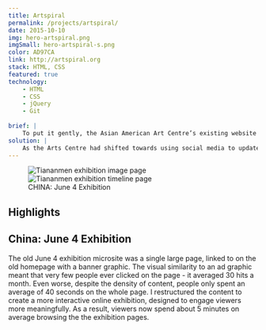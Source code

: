 ```yaml
---
title: Artspiral
permalink: /projects/artspiral/
date: 2015-10-10
img: hero-artspiral.png
imgSmall: hero-artspiral-s.png
color: AD97CA
link: http://artspiral.org
stack: HTML, CSS
featured: true
technology:
    - HTML
    - CSS
    - jQuery
    - Git
    
brief: | 
    To put it gently, the Asian American Art Centre’s existing website was a mess. The navigation was confusing and inconsistent between pages, leading to a high bounce rate. Important content was buried deep in submenus, and dynamic content hadn’t been updated in years.
solution: |
    As the Arts Centre had shifted towards using social media to update its audience, I chose to build a responsive, mostly static site that focused on the major accomplishments in the organization’s history. I worked with the organization’s executive director to rewrite the content and designed several unique templates to fit the wide variety of content. The results of the redesign were immediate - the average pages per session and session length doubled and the bounce rate dropped from 70% to 40%.
---
```

<figure class="projects__img-wrapper row full-width" style="background-color: #{{ page.color }}">
        <div class="projects__half">
            <img class="projects__img" src="{{ imgurl }}/img/artspiral-isotope.png" alt="Tiananmen exhibition image page">
        </div>
        <div class="projects__half">
            <img class="projects__img" src="{{ imgurl }}/img/artspiral-tiananmentimeline2.png" alt="Tiananmen exhibition timeline page">
        </div>
    <figcaption class="projects__caption">
    CHINA: June 4 Exhibition
    </figcaption>
</figure>

<div class="row">
    <section class="text-block">
        <h2>Highlights</h2>
        <h2 class="subheading">China: June 4 Exhibition</h2>
        <p>The old June 4 exhibition microsite was a single large page, linked to on the old homepage with a banner graphic. The visual similarity to an ad graphic meant that very few people ever clicked on the page - it averaged 30 hits a month. Even worse, despite the density of content, people only spent an average of 40 seconds on the whole page. I restructured the content to create a more interactive online exhibition, designed to engage viewers more meaningfully. As a result, viewers now spend about 5 minutes on average browsing the the exhibition pages.</p>
    </section>
</div>
